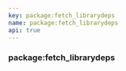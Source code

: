 ```yaml
---
key: package:fetch_librarydeps
name: package:fetch_librarydeps
api: true
---
```


### package:fetch_librarydeps
